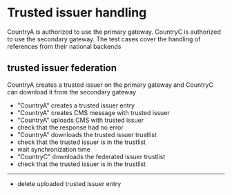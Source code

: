 # Trusted issuer handling 

CountryA is authorized to use the primary gateway. 
CountryC is authorized to use the secondary gateway. 
The test cases cover the handling of references from their national backends



## trusted issuer federation

CountryA creates a trusted issuer on the primary gateway and 
CountryC can download it from the secondary gateway

* "CountryA" creates a trusted issuer entry
* "CountryA" creates CMS message with trusted issuer
* "CountryA" uploads CMS with trusted issuer
* check that the response had no error
* "CountryA" downloads the trusted issuer trustlist
* check that the trusted issuer is in the trustlist 
* wait synchronization time
* "CountryC" downloads the federated issuer trustlist
* check that the trusted issuer is in the trustlist 

___

* delete uploaded trusted issuer entry

